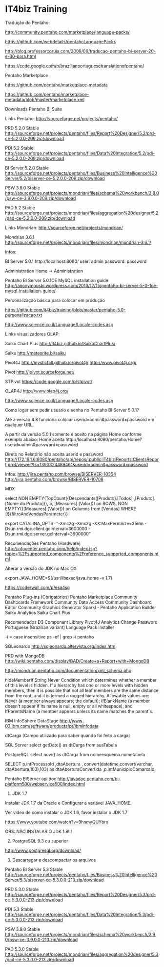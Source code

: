 IT4biz Training
========

Tradução do Pentaho:

http://community.pentaho.com/marketplace/language-packs/

https://github.com/webdetails/pentahoLanguagePacks

http://blog.professorcoruja.com/2009/06/traducao-pentaho-bi-server-20-e-30-para.html

https://code.google.com/p/brazilianportuguesetranslationofpentaho/

Pentaho Marketplace

https://github.com/pentaho/marketplace-metadata

https://github.com/pentaho/marketplace-metadata/blob/master/marketplace.xml

Downloads Pentaho BI Suite

Links Pentaho:
http://sourceforge.net/projects/pentaho/

PRD 5.2.0 Stable
http://sourceforge.net/projects/pentaho/files/Report%20Designer/5.2/prd-ce-5.2.0.0-209.zip/download

PDI 5.2 Stable
http://sourceforge.net/projects/pentaho/files/Data%20Integration/5.2/pdi-ce-5.2.0.0-209.zip/download

BI Server 5.2.0 Stable
http://sourceforge.net/projects/pentaho/files/Business%20Intelligence%20Server/5.2/biserver-ce-5.2.0.0-209.zip/download

PSW 3.8.0 Stable
http://sourceforge.net/projects/mondrian/files/schema%20workbench/3.8.0/psw-ce-3.8.0.0-209.zip/download

PAD 5.2 Stable
http://sourceforge.net/projects/mondrian/files/aggregation%20designer/5.2/pad-ce-5.2.0.0-209.zip/download

Links Mondrian:
http://sourceforge.net/projects/mondrian/

Mondrian 3.6.1
http://sourceforge.net/projects/mondrian/files/mondrian/mondrian-3.6.1/

Infos:

BI Server 5.0.1
http://localhost:8080/
user: admin
password: password

Administration
Home -> Administration

Pentaho BI Server 5.0.1CE MySQL installation guide
http://anonymousbi.wordpress.com/2013/12/15/pentaho-bi-server-5-0-1ce-mysql-installation-guide/

Personalização básica para colocar em produção

https://github.com/it4biz/training/blob/master/pentaho-5.0-personalizacao.txt


http://www.science.co.il/Language/Locale-codes.asp

Links visualizadores OLAP:

Saiku Chart Plus
http://it4biz.github.io/SaikuChartPlus/

Saiku
http://meteorite.bi/saiku

Pivot4J
http://mysticfall.github.io/pivot4j/
http://www.pivot4j.org/

Pivot
http://jpivot.sourceforge.net/

STPivot
https://code.google.com/p/stpivot/

OLAP4J
http://www.olap4j.org/

http://www.science.co.il/Language/Locale-codes.asp

Como logar sem pedir usuario e senha no Pentaho BI Server 5.0.1?

Até a versão 4.8 funciona colocar userid=admin&password=password em qualquer URL.

A partir da versão 5.0.1 somente é aceito na página Home conforme exemplo abaixo:
Home aceita
http://localhost:8080/pentaho/Home?userid=admin&password=password

Direto no Relatório não aceita userid e password
http://172.16.1.6:8080/pentaho/api/repos/:public:IT4biz:Reports:ClientsReport.prpt/viewer?ts=1390324489461&userid=admin&password=password

Infos:
http://jira.pentaho.com/browse/BISERVER-10354
http://jira.pentaho.com/browse/BISERVER-10708


MDX

 select NON EMPTY(TopCount({Descendants([Produto].[Todos] ,[Produto].[Nome do Produto])}, 5, [Measures].[Valor])) on ROWS, 
 NON EMPTY({[Measures].[Valor]}) on Columns 
 from [Vendas]
 WHERE {${filtroAnoVendasParameter}}
          
          
export CATALINA_OPTS="-Xms2g -Xmx2g -XX:MaxPermSize=256m -Dsun.rmi.dgc.client.gcInterval=3600000 -Dsun.rmi.dgc.server.gcInterval=3600000"

Recomendações Pentaho (Hardware)
http://infocenter.pentaho.com/help/index.jsp?topic=%2Fsupported_components%2Freference_supported_components.html

Alterar a versão do JDK no Mac OX

export JAVA_HOME=$(/usr/libexec/java_home -v 1.7)

https://coderwall.com/p/esa4sg

Pentaho Plug-ins (Obrigatórios)
Pentaho Marketplace
Community Dashboards Framework
Community Data Access
Community Dashboard Editor
Community Graphics Generator
Sparkl - Pentaho Application Builder
Saiku Analytics
Saiku Chart Plus


Recomendados
D3 Component Library
Pivot4J Analytics
Change Password
Portuguese (Brazilian variant) Language Pack Installer

-i = case insensitive
ps -ef | grep -i pentaho

SQLeonardo
http://sqleonardo.altervista.org/index.htm

PRD with MongoDB
http://wiki.pentaho.com/display/BAD/Create+a+Report+with+MongoDB


http://mondrian.pentaho.com/documentation/xml_schema.php

hideMemberIf	String	Never	 Condition which determines whether a member of this level is hidden. If a hierarchy has one or more levels with hidden members, then it is possible that not all leaf members are the same distance from the root, and it is termed a ragged hierarchy.
Allowable values are: Never (a member always appears; the default); IfBlankName (a member doesn't appear if its name is null, empty or all whitespace); and IfParentsName (a member appears unless its name matches the parent's.


IBM InfoSphere DataStage 
http://www-03.ibm.com/software/products/pt/ibminfodata

dtCarga (Campo utilizado para saber quando foi feito a carga)

SQL Server 
select 
getDate() as dtCarga
from suaTabela

PostgreSQL 
select 
now() as dtCarga
from nomeesquema.nometabela


SELECT p.intProcessoId
      ,dtaAbertura
      , convert(datetime,convert(varchar, dtaAbertura,103),103) as dtaAberturaConvertida
      ,p.intMunicipioComarcaId



Pentaho BIServer api doc
http://javadoc.pentaho.com/bi-platform500/webservice500/index.html



1) JDK 1.7

Instalar JDK 1.7 da Oracle e Configurar a variável JAVA_HOME.

Ver video de como instalar o JDK 1.6, favor instalar o JDK 1.7

https://www.youtube.com/watch?v=9hnmyQUYbro

OBS: NÃO INSTALAR O JDK 1.8!!!

2) PostgreSQL 9.3 ou superior

http://www.postgresql.org/download/

3) Descarregar e descompactar os arquivos

Pentaho BI Server 5.3 Stable
http://sourceforge.net/projects/pentaho/files/Business%20Intelligence%20Server/5.3/biserver-ce-5.3.0.0-213.zip/download

PRD 5.3.0 Stable
http://sourceforge.net/projects/pentaho/files/Report%20Designer/5.3/prd-ce-5.3.0.0-213.zip/download

PDI 5.3 Stable
http://sourceforge.net/projects/pentaho/files/Data%20Integration/5.3/pdi-ce-5.3.0.0-213.zip/download

PSW 3.9.0 Stable
http://sourceforge.net/projects/mondrian/files/schema%20workbench/3.9.0/psw-ce-3.9.0.0-213.zip/download

PAD 5.3.0 Stable
http://sourceforge.net/projects/mondrian/files/aggregation%20designer/5.3/pad-ce-5.3.0.0-213.zip/download
